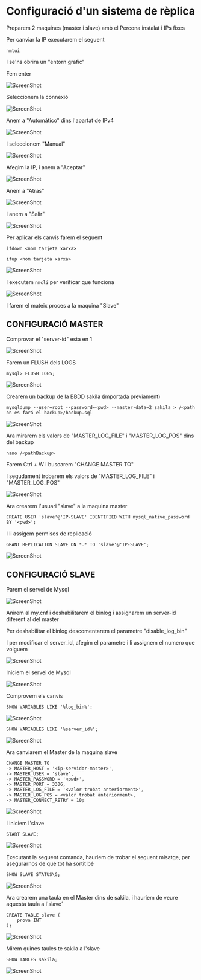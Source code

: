 # Configuració d'un sistema de rèplica

Preparem 2 maquines (master i slave) amb el Percona instalat i IPs fixes

Per canviar la IP executarem el seguent

`nmtui`

I se'ns obrira un "entorn grafic"

Fem enter

![ScreenShot](imgs/ip1.png)

Seleccionem la connexió

![ScreenShot](imgs/ip2.png)

Anem a "Automático" dins l'apartat de IPv4

![ScreenShot](imgs/ip3.png)

I seleccionem "Manual"

![ScreenShot](imgs/ip4.png)

Afegim la IP, i anem a "Aceptar"

![ScreenShot](imgs/ip5.png)

Anem a "Atras"

![ScreenShot](imgs/ip6.png)

I anem a "Salir"

![ScreenShot](imgs/ip7.png)

Per aplicar els canvis farem el seguent

`ifdown <nom tarjeta xarxa>`

`ifup <nom tarjeta xarxa>`

![ScreenShot](imgs/ip8.png)

I executem `nmcli` per verificar que funciona

![ScreenShot](imgs/ip9.png)

I farem el mateix proces a la maquina "Slave"

## CONFIGURACIÓ MASTER

Comprovar el "server-id" esta en 1

![ScreenShot](imgs/serverId.png)

Farem un FLUSH dels LOGS

`mysql> FLUSH LOGS;`

![ScreenShot](imgs/flushLogs.png)

Crearem un backup de la BBDD sakila (importada previament)

`mysqldump --user=root --password=<pwd> --master-data=2 sakila > /<path on es fará el backup>/backup.sql`

![ScreenShot](imgs/crearBackup.png)

Ara mirarem els valors de "MASTER_LOG_FILE" i "MASTER_LOG_POS" dins del backup

`nano /<pathBackup>`

Farem Ctrl + W i buscarem "CHANGE MASTER TO"

I segudament trobarem els valors de "MASTER_LOG_FILE" i "MASTER_LOG_POS"

![ScreenShot](imgs/valors.png)

Ara crearem l'usuari "slave" a la maquina master

`CREATE USER 'slave'@'IP-SLAVE' IDENTIFIED WITH mysql_native_password BY '<pwd>';`

I li assigem permisos de replicació

`GRANT REPLICATION SLAVE ON *.* TO 'slave'@'IP-SLAVE';`

![ScreenShot](imgs/slaveUser.png)

## CONFIGURACIÓ SLAVE

Parem el servei de Mysql

![ScreenShot](imgs/pararMysql.png)

Anirem al my.cnf i deshabilitarem el binlog i assignarem un server-id diferent al del master

Per deshabilitar el binlog descomentarem el parametre "disable_log_bin"

I per modificar el server_id, afegim el parametre i li assignem el numero que volguem

![ScreenShot](imgs/mycnfSlave.png)

Iniciem el servei de Mysql

![ScreenShot](imgs/startMysql.png)

Comprovem els canvis

`SHOW VARIABLES LIKE '%log_bin%';`

![ScreenShot](imgs/verificarBinlog.png)

`SHOW VARIABLES LIKE '%server_id%';`

![ScreenShot](imgs/verificarServerId.png)

Ara canviarem el Master de la maquina slave

```
CHANGE MASTER TO
-> MASTER_HOST = '<ip-servidor-master>',
-> MASTER_USER = 'slave',
-> MASTER_PASSWORD = '<pwd>',
-> MASTER_PORT = 3306,
-> MASTER_LOG_FILE = '<valor trobat anteriorment>',
-> MASTER_LOG_POS = <valor trobat anteriorment>,
-> MASTER_CONNECT_RETRY = 10;
```

![ScreenShot](imgs/changeMaster.png)

I iniciem l'slave

`START SLAVE;`

![ScreenShot](imgs/startSlave.png)

Executant la seguent comanda, hauriem de trobar el seguent misatge, per asegurarnos de que tot ha sortit bé

`SHOW SLAVE STATUS\G;`

![ScreenShot](imgs/statusSlave.png)

Ara crearem una taula en el Master dins de sakila, i hauriem de veure aquesta taula a l'slave´

```
CREATE TABLE slave (
    prova INT
);
```

![ScreenShot](imgs/createSlave.png)

Mirem quines taules te sakila a l'slave

`SHOW TABLES sakila;`

![ScreenShot](imgs/mirarTaulaSlave.png)
